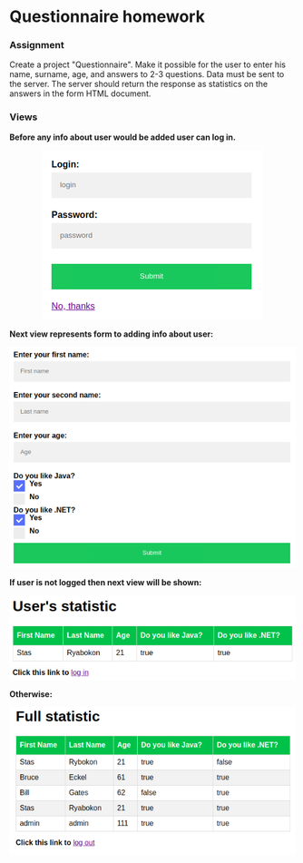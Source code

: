 # Questionnaire homework
### Assignment
Create a project "Questionnaire". Make it possible for the user to enter his name, surname, age, 
and answers to 2-3 questions. Data must be sent to the server. The server should return the response as 
statistics on the answers in the form HTML document.
### Views
<b>Before any info about user would be added user can log in.</b>
<p align="center">
<img src="img/Screenshot from 2018-07-25 17-07-16.png"/>
</p>
<b>Next view represents form to adding info about user:</b><br>
<p align="center">
<img src="img/Screenshot from 2018-07-25 17-07-36.png" alt="Adding new user"/>
</p>
<b>If user is not logged then next view will be shown:</b><br>
<p align="center">
<img src="img/Screenshot from 2018-07-25 17-08-11.png" alt="User's statistic"/>
</p>
<b>Otherwise:</b><br>
<p align="center">
<img src="img/Screenshot from 2018-07-25 17-08-58.png" alt="User's statistic"/>
</p>
